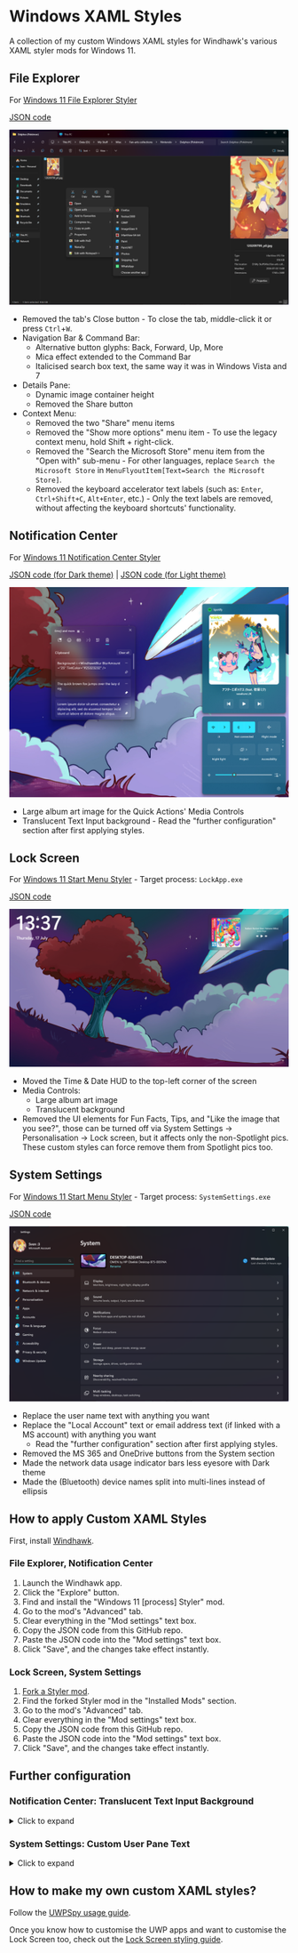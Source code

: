 # Windows XAML Styles
A collection of my custom Windows XAML styles for Windhawk's various XAML styler mods for Windows 11.

## File Explorer

For [Windows 11 File Explorer Styler](https://windhawk.net/mods/windows-11-file-explorer-styler)

[JSON code](https://github.com/AromaKitsune/Windows-XAML-Styles/blob/main/styles/FileExplorer.json)

![](https://github.com/AromaKitsune/Windows-XAML-Styles/blob/main/screenshots/FileExplorer.png)

* Removed the tab's Close button - To close the tab, middle-click it or press `Ctrl`+`W`.
* Navigation Bar & Command Bar:
  * Alternative button glyphs: Back, Forward, Up, More
  * Mica effect extended to the Command Bar
  * Italicised search box text, the same way it was in Windows Vista and 7
* Details Pane:
  * Dynamic image container height
  * Removed the Share button
* Context Menu:
  * Removed the two "Share" menu items
  * Removed the "Show more options" menu item - To use the legacy context menu, hold Shift + right-click.
  * Removed the "Search the Microsoft Store" menu item from the "Open with" sub-menu -
    For other languages, replace `Search the Microsoft Store` in `MenuFlyoutItem[Text=Search the Microsoft Store]`.
  * Removed the keyboard accelerator text labels (such as: `Enter`, `Ctrl+Shift+C`, `Alt+Enter`, etc.) -
    Only the text labels are removed, without affecting the keyboard shortcuts' functionality.

## Notification Center

For [Windows 11 Notification Center Styler](https://windhawk.net/mods/windows-11-notification-center-styler)

[JSON code (for Dark theme)](https://github.com/AromaKitsune/Windows-XAML-Styles/blob/main/styles/NotificationCenter-Dark.json)
| [JSON code (for Light theme)](https://github.com/AromaKitsune/Windows-XAML-Styles/blob/main/styles/NotificationCenter-Light.json)

![](https://github.com/AromaKitsune/Windows-XAML-Styles/blob/main/screenshots/MediaControls.png)

* Large album art image for the Quick Actions' Media Controls
* Translucent Text Input background - Read the "further configuration" section after first applying styles.

## Lock Screen

For [Windows 11 Start Menu Styler](https://windhawk.net/mods/windows-11-start-menu-styler) - Target process: `LockApp.exe`

[JSON code](https://github.com/AromaKitsune/Windows-XAML-Styles/blob/main/styles/LockScreen.json)

![](https://github.com/AromaKitsune/Windows-XAML-Styles/blob/main/screenshots/LockScreen.png)

* Moved the Time & Date HUD to the top-left corner of the screen
* Media Controls:
  * Large album art image
  * Translucent background
* Removed the UI elements for Fun Facts, Tips, and "Like the image that you see?",
those can be turned off via System Settings → Personalisation → Lock screen, but it affects only the non-Spotlight pics.
These custom styles can force remove them from Spotlight pics too.

## System Settings

For [Windows 11 Start Menu Styler](https://windhawk.net/mods/windows-11-start-menu-styler) - Target process: `SystemSettings.exe`

[JSON code](https://github.com/AromaKitsune/Windows-XAML-Styles/blob/main/styles/SystemSettings.json)

![](https://github.com/AromaKitsune/Windows-XAML-Styles/blob/main/screenshots/SystemSettings.png)

* Replace the user name text with anything you want
* Replace the "Local Account" text or email address text (if linked with a MS account) with anything you want
  * Read the "further configuration" section after first applying styles.
* Removed the MS 365 and OneDrive buttons from the System section
* Made the network data usage indicator bars less eyesore with Dark theme
* Made the (Bluetooth) device names split into multi-lines instead of ellipsis

## How to apply Custom XAML Styles

First, install [Windhawk](https://windhawk.net/).

### File Explorer, Notification Center

1. Launch the Windhawk app.
2. Click the "Explore" button.
3. Find and install the "Windows 11 [process] Styler" mod.
4. Go to the mod's "Advanced" tab.
5. Clear everything in the "Mod settings" text box.
6. Copy the JSON code from this GitHub repo.
7. Paste the JSON code into the "Mod settings" text box.
8. Click "Save", and the changes take effect instantly.

### Lock Screen, System Settings

1. [Fork a Styler mod](https://github.com/AromaKitsune/Windows-XAML-Styles/blob/main/guides/Forking-Styler-Mod-for-Other-UWP-Apps.md).
2. Find the forked Styler mod in the "Installed Mods" section.
3. Go to the mod's "Advanced" tab.
4. Clear everything in the "Mod settings" text box.
5. Copy the JSON code from this GitHub repo.
6. Paste the JSON code into the "Mod settings" text box.
7. Click "Save", and the changes take effect instantly.


## Further configuration

### Notification Center: Translucent Text Input Background

<details>
  <summary>
    Click to expand
  </summary>
  <ol>
    <li>
      <p>Launch the Windhawk app.</p>
    </li>
    <li>
      <p>Find the "Windows 11 Notification Center Styler" mod.</p>
    </li>
    <li>
      <p>Go to the mod's "Advanced" tab.</p>
    </li>
    <li>
      <p>Add <code>TextInputHost.exe</code> to the custom process inclusion list.</p>
    </li>
    <li>
      <p>Click "Save".</p>
    </li>
    <li>
      <p>Go to System Settings → Personalisation → Text input, and use Dark theme.</p>
    </li>
    <li>
      <p>Restart <code>TextInputHost.exe</code> with Task Manager for changes to take effect.</p>
    </li>
  </ol>
</details>

### System Settings: Custom User Pane Text

<details>
  <summary>
    Click to expand
  </summary>
  <ol>
    <li>
      <p>Launch the Windhawk app.</p>
    </li>
    <li>
      <p>Find the forked Styler mod in the "Installed Mods" section.</p>
    </li>
    <li>
      <p>Go to the mod's "Settings" tab.</p>
    </li>
    <li>
      <p>Uncomment (remove <code>// </code> from) the first two targets: <code>TextBlock#UserName</code> and <code>TextBlock#UserAccount</code>.</p>
    </li>
    <li>
      <p>Edit the text in <code>Text=</code>.</p>
    </li>
    <li>
      <p>Click "Save".</p>
    </li>
  </ol>
</details>


## How to make my own custom XAML styles?

Follow the [UWPSpy usage guide](https://github.com/bbmaster123/FWFU/blob/main/uwpspy.md).

Once you know how to customise the UWP apps and want to customise the Lock Screen too, check out the
[Lock Screen styling guide](https://github.com/AromaKitsune/Windows-XAML-Styles/blob/main/guides/Lock-Screen-Styling-Guide.md).
